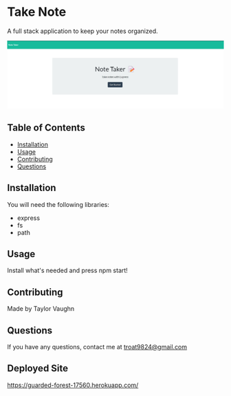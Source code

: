 # Take Note

A full stack application to keep your notes organized. 

![Alt text](./take-note-screenshot.jpg)

## Table of Contents
* [Installation](#installation)
* [Usage](#usage)
* [Contributing](#contributing)
* [Questions](#questions)

## Installation
You will need the following libraries:
* express
* fs
* path

## Usage
Install what's needed and press npm start! 

## Contributing
Made by Taylor Vaughn

## Questions
If you have any questions, contact me at troat9824@gmail.com

## Deployed Site
https://guarded-forest-17560.herokuapp.com/